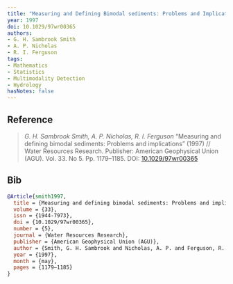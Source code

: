 ```yaml
---
title: "Measuring and Defining Bimodal sediments: Problems and Implications"
year: 1997
doi: 10.1029/97wr00365
authors:
- G. H. Sambrook Smith
- A. P. Nicholas
- R. I. Ferguson
tags:
- Mathematics
- Statistics
- Multimodality Detection
- Hydrology
hasNotes: false
---
```


## Reference

> <i>G. H. Sambrook Smith, A. P. Nicholas, R. I. Ferguson</i> “Measuring and defining bimodal sediments: Problems and implications” (1997) // Water Resources Research. Publisher: American Geophysical Union (AGU). Vol.&nbsp;33. No&nbsp;5. Pp.&nbsp;1179–1185. DOI:&nbsp;<a href='https://doi.org/10.1029/97wr00365'>10.1029/97wr00365</a>

## Bib

```bib
@Article{smith1997,
  title = {Measuring and defining bimodal sediments: Problems and implications},
  volume = {33},
  issn = {1944-7973},
  doi = {10.1029/97wr00365},
  number = {5},
  journal = {Water Resources Research},
  publisher = {American Geophysical Union (AGU)},
  author = {Smith, G. H. Sambrook and Nicholas, A. P. and Ferguson, R. I.},
  year = {1997},
  month = {may},
  pages = {1179–1185}
}
```
